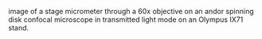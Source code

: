 image of a stage micrometer through a 60x objective on an andor spinning disk confocal microscope in transmitted light mode on an Olympus IX71 stand.
